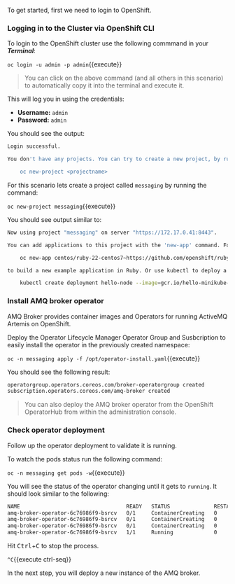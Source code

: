 To get started, first we need to login to OpenShift.

### Logging in to the Cluster via OpenShift CLI

To login to the OpenShift cluster use the following commmand in your **_Terminal_**:

``oc login -u admin -p admin``{{execute}}

> You can click on the above command (and all others in this scenario) to automatically copy it into the terminal and execute it.

This will log you in using the credentials:

* **Username:** ``admin``
* **Password:** ``admin``

You should see the output:

```bash
Login successful.

You don't have any projects. You can try to create a new project, by running

    oc new-project <projectname>
```

For this scenario lets create a project called ``messaging`` by running the command:

``oc new-project messaging``{{execute}}

You should see output similar to:

```bash
Now using project "messaging" on server "https://172.17.0.41:8443".

You can add applications to this project with the 'new-app' command. For example, try:

    oc new-app centos/ruby-22-centos7~https://github.com/openshift/ruby-ex.git

to build a new example application in Ruby. Or use kubectl to deploy a simple Kubernetes application:

    kubectl create deployment hello-node --image=gcr.io/hello-minikube-zero-install/hello-node
```

### Install AMQ broker operator

AMQ Broker provides container images and Operators for running ActiveMQ Artemis on OpenShift.

Deploy the Operator Lifecycle Manager Operator Group and Susbcription to easily install the operator in the previously created namespace:

``oc -n messaging apply -f /opt/operator-install.yaml``{{execute}}

You should see the following result:

```bash
operatorgroup.operators.coreos.com/broker-operatorgroup created
subscription.operators.coreos.com/amq-broker created
```

> You can also deploy the AMQ broker operator from the OpenShift OperatorHub from within the administration console.

### Check operator deployment

Follow up the operator deployment to validate it is running.

To watch the pods status run the following command:

``oc -n messaging get pods -w``{{execute}}

You will see the status of the operator changing until it gets to `running`. It should look similar to the following:

```bash
NAME                                  READY   STATUS              RESTARTS   AGE
amq-broker-operator-6c76986f9-bsrcv   0/1     ContainerCreating   0          1s
amq-broker-operator-6c76986f9-bsrcv   0/1     ContainerCreating   0          2s
amq-broker-operator-6c76986f9-bsrcv   0/1     ContainerCreating   0          7s
amq-broker-operator-6c76986f9-bsrcv   1/1     Running             0          23s
```

Hit <kbd>Ctrl</kbd>+<kbd>C</kbd> to stop the process.

`^C`{{execute ctrl-seq}}

In the next step, you will deploy a new instance of the AMQ broker.
